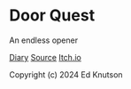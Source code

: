 # Door Quest
An endless opener

[Diary](Diary.md)
[Source](src)
[Itch.io](https://knutsoned.itch.io/brackeys-2024-1)

Copyright (c) 2024 Ed Knutson
